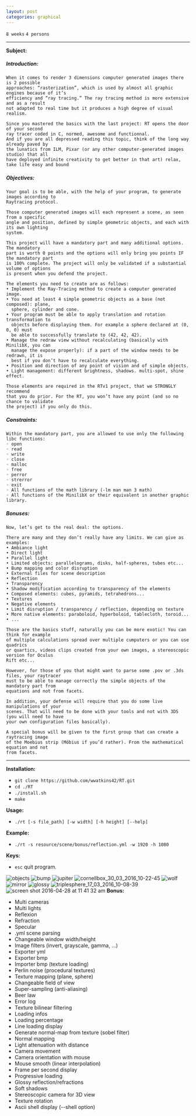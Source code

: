 ```yaml
---
layout: post
categories: graphical
---
```


`8 weeks`
`4 persons`

---
__Subject:__
##### Introduction:
```
When it comes to render 3 dimensions computer generated images there is 2 possible
approaches: “rasterization”, which is used by almost all graphic engines because of it’s
efficiency and “ray tracing.” The ray tracing method is more extensive and as a result
not adapted to real time but it produces a high degree of visual realism.
```
```
Since you mastered the basics with the last project: RT opens the door of your second
ray tracer coded in C, normed, awesome and functionnal.
And if you are all depressed reading this topic, think of the long way already paved by
the lunatics from ILM, Pixar (or any other computer-generated images studio) that all
have deployed infinite creativity to get better in that art) relax, take life easy and bound
```
##### Objectives:
```
Your goal is to be able, with the help of your program, to generate images according to
Raytracing protocol.

Those computer generated images will each represent a scene, as seen from a specific
angle and position, defined by simple geometric objects, and each with its own lighting
system.

This project will have a mandatory part and many additional options. The mandatory
part is worth 0 points and the options will only bring you points IF the mandatory part
is 100% complete. The project will only be validated if a substantial volume of options
is present when you defend the project.

The elements you need to create are as follows:
• Implement the Ray-Tracing method to create a computer generated image.
• You need at least 4 simple geometric objects as a base (not composed): plane,
  sphere, cylinder and cone.
• Your program must be able to apply translation and rotation transformation to
  objects before displaying them. For example a sphere declared at (0, 0, 0) must
  be able to successfully translate to (42, 42, 42).
• Manage the redraw view without recalculating (basically with MinilibX, you can
  manage the expose properly): if a part of the window needs to be redrawn, it is
  best if you don’t have to recalculate everything.
• Position and direction of any point of vision and of simple objects.
• Light management: different brightness, shadows. multi-spot, shine effect.

Those elements are required in the RTv1 project, that we STRONGLY recommend
that you do prior. For the RT, you won’t have any point (and so no chance to validate
the project) if you only do this.
```
##### Constraints:
```
Within the mandatory part, you are allowed to use only the following libc functions:
◦ open
◦ read
◦ write
◦ close
◦ malloc
◦ free
◦ perror
◦ strerror
◦ exit
◦ All functions of the math library (-lm man man 3 math)
◦ All functions of the MinilibX or their equivalent in another graphic library.
```
##### Bonuses:
```
Now, let’s get to the real deal: the options.

There are many and they don’t really have any limits. We can give as examples:
• Ambiance light
• Direct light
• Parallel light
• Limited objects: parallelograms, disks, half-spheres, tubes etc...
• Bump mapping and color disruption
• External files for scene description
• Reflection
• Transparency
• Shadow modification according to transparency of the elements
• Composed elements: cubes, pyramids, tetrahedrons...
• Textures
• Negative elements
• Limit disruption / transparency / reflection, depending on texture
• More native elements: paraboloid, hyperboloid, tablecloth, toroid...
• ...

Those are the basics stuff, naturally you can be more exotic! You can think for example
of multiple calculations spread over multiple cumputers or you can use quadrics
or quartics, videos clips created from your own images, a stereoscopic version for Oculus
Rift etc...

However, for those of you that might want to parse some .pov or .3ds files, your raytracer
must to be able to manage correctly the simple objects of the mandatory part from
equations and not from facets.

In addition, your defense will require that you do some live manipulations of your
scenes. That will need to be done with your tools and not with 3DS (you will need to have
your own configuration files basically).

A special bonus will be given to the first group that can create a raytracing image
of the Moebius strip (Möbius if you’d rather). From the mathematical equation and not
from facets.
```
---
__Installation:__

* `git clone https://github.com/wwatkins42/RT.git`
* `cd ./RT`
* `./install.sh`
* `make`

**Usage:**
* `./rt [-s file_path] [-w width] [-h height] [--help]`

**Example:**
* `./rt -s resource/scene/bonus/reflection.yml -w 1920 -h 1080`

**Keys:**
* `esc` quit program.

![objects](https://cloud.githubusercontent.com/assets/16082039/15098030/c97af69c-1530-11e6-9d6f-1b840b07828a.png)
![bump](https://cdn.rawgit.com/wwatkins42/RT/master/resource/images/triplesphere_06_03_2017_10-11-12_06_03_2017_11-50-23.bmp)
![jupiter](https://cloud.githubusercontent.com/assets/16082039/15098031/cc4db0da-1530-11e6-8ddc-bca5896da6c2.png)
![cornellbox_30_03_2016_10-22-45](https://cloud.githubusercontent.com/assets/16082039/14136368/d1102126-f662-11e5-901d-69fbb50cdba8.png)
![wolf](https://cloud.githubusercontent.com/assets/16082039/14987222/633f6cee-114f-11e6-992f-93b768990583.png)
![mirror](https://cloud.githubusercontent.com/assets/16082039/14987224/65d5249e-114f-11e6-8d31-6fe1935c9fbe.png)
![glossy](https://cloud.githubusercontent.com/assets/16082039/14081611/d9028cdc-f50b-11e5-9df1-8a36d23051e8.png)
![triplesphere_17_03_2016_10-08-39](https://cloud.githubusercontent.com/assets/16072194/13849567/0298bb6a-ec57-11e5-95d9-4c392deb8df5.jpg)
![screen shot 2016-04-28 at 11 41 32 am](https://cloud.githubusercontent.com/assets/16082039/14881965/b00bb2c0-0d36-11e6-94da-3c9ab804f484.png)
__Bonus:__
- Multi cameras
- Multi lights
- Reflexion
- Refraction
- Specular
- .yml scene parsing
- Changeable window width/height
- Image filters (invert, grayscale, gamma, ...)
- Exporter yml
- Exporter bmp
- Importer bmp (texture loading)
- Perlin noise (procedural textures)
- Texture mapping (plane, sphere)
- Changeable field of view
- Super-sampling (anti-aliasing)
- Beer law
- Error log
- Texture bilinear filtering
- Loading infos
- Loading percentage
- Line loading display
- Generate normal-map from texture (sobel filter)
- Normal mapping
- Light attenuation with distance
- Camera movement
- Camera orientation with mouse
- Mouse smooth (linear interpolation)
- Frame per second display
- Progressive loading
- Glossy reflection/refractions
- Soft shadows
- Stereoscopic camera for 3D view
- Texture rotation
- Ascii shell display (--shell option)
